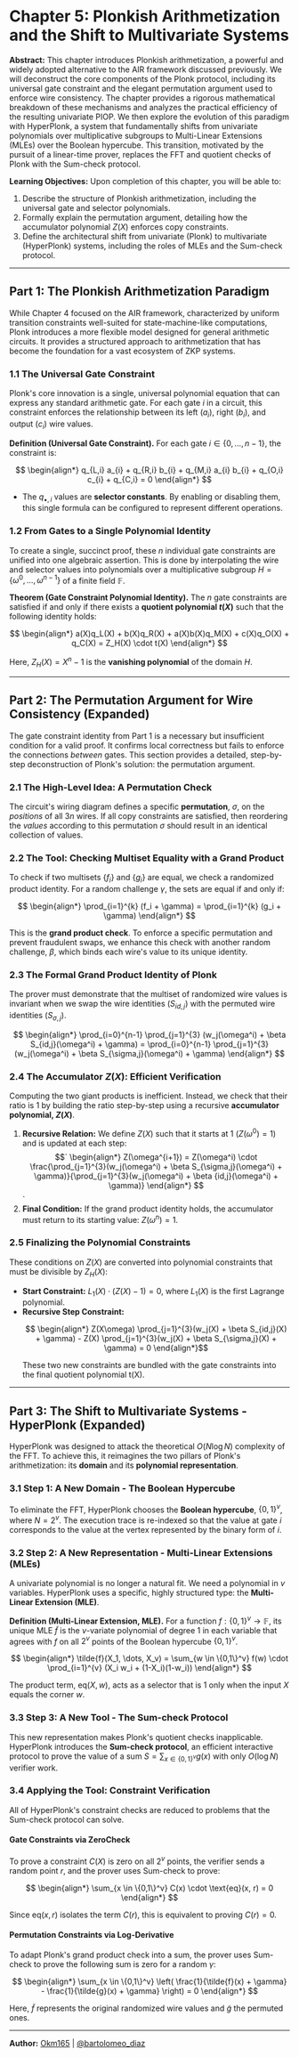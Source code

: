 # **Chapter 5: Plonkish Arithmetization and the Shift to Multivariate Systems**

**Abstract:** This chapter introduces Plonkish arithmetization, a powerful and widely adopted alternative to the AIR framework discussed previously. We will deconstruct the core components of the Plonk protocol, including its universal gate constraint and the elegant permutation argument used to enforce wire consistency. The chapter provides a rigorous mathematical breakdown of these mechanisms and analyzes the practical efficiency of the resulting univariate PIOP. We then explore the evolution of this paradigm with HyperPlonk, a system that fundamentally shifts from univariate polynomials over multiplicative subgroups to Multi-Linear Extensions (MLEs) over the Boolean hypercube. This transition, motivated by the pursuit of a linear-time prover, replaces the FFT and quotient checks of Plonk with the Sum-check protocol.

**Learning Objectives:** Upon completion of this chapter, you will be able to:

1.  Describe the structure of Plonkish arithmetization, including the universal gate and selector polynomials.
2.  Formally explain the permutation argument, detailing how the accumulator polynomial $Z(X)$ enforces copy constraints.
3.  Define the architectural shift from univariate (Plonk) to multivariate (HyperPlonk) systems, including the roles of MLEs and the Sum-check protocol.

---

## **Part 1: The Plonkish Arithmetization Paradigm**

While Chapter 4 focused on the AIR framework, characterized by uniform transition constraints well-suited for state-machine-like computations, Plonk introduces a more flexible model designed for general arithmetic circuits. It provides a structured approach to arithmetization that has become the foundation for a vast ecosystem of ZKP systems.

### **1.1 The Universal Gate Constraint**

Plonk's core innovation is a single, universal polynomial equation that can express any standard arithmetic gate. For each gate $i$ in a circuit, this constraint enforces the relationship between its left ($a_i$), right ($b_i$), and output ($c_i$) wire values.

**Definition (Universal Gate Constraint).** For each gate $i \in \{0, \dots, n-1\}$, the constraint is:

$$
\begin{align*}
q_{L,i} a_{i} + q_{R,i} b_{i} + q_{M,i} a_{i} b_{i} + q_{O,i} c_{i} + q_{C,i} = 0
\end{align*}
$$

- The $q_{\bullet,i}$ values are **selector constants**. By enabling or disabling them, this single formula can be configured to represent different operations.

### **1.2 From Gates to a Single Polynomial Identity**

To create a single, succinct proof, these $n$ individual gate constraints are unified into one algebraic assertion. This is done by interpolating the wire and selector values into polynomials over a multiplicative subgroup $H = \{\omega^{0}, \dots, \omega^{n-1}\}$ of a finite field $\mathbb{F}$.

**Theorem (Gate Constraint Polynomial Identity).** The $n$ gate constraints are satisfied if and only if there exists a **quotient polynomial $t(X)$** such that the following identity holds:

$$
\begin{align*}
a(X)q_L(X) + b(X)q_R(X) + a(X)b(X)q_M(X) + c(X)q_O(X) + q_C(X) = Z_H(X) \cdot t(X)
\end{align*}
$$

Here, $Z_H(X) = X^n - 1$ is the **vanishing polynomial** of the domain $H$.

---

## **Part 2: The Permutation Argument for Wire Consistency (Expanded)**

The gate constraint identity from Part 1 is a necessary but insufficient condition for a valid proof. It confirms local correctness but fails to enforce the connections _between_ gates. This section provides a detailed, step-by-step deconstruction of Plonk's solution: the permutation argument.

### **2.1 The High-Level Idea: A Permutation Check**

The circuit's wiring diagram defines a specific **permutation**, $\sigma$, on the _positions_ of all $3n$ wires. If all copy constraints are satisfied, then reordering the _values_ according to this permutation $\sigma$ should result in an identical collection of values.

### **2.2 The Tool: Checking Multiset Equality with a Grand Product**

To check if two multisets $\{f_i\}$ and $\{g_i\}$ are equal, we check a randomized product identity. For a random challenge $\gamma$, the sets are equal if and only if:

$$
\begin{align*}
\prod_{i=1}^{k} (f_i + \gamma) = \prod_{i=1}^{k} (g_i + \gamma)
\end{align*}
$$

This is the **grand product check**. To enforce a specific permutation and prevent fraudulent swaps, we enhance this check with another random challenge, $\beta$, which binds each wire's value to its unique identity.

### **2.3 The Formal Grand Product Identity of Plonk**

The prover must demonstrate that the multiset of randomized wire values is invariant when we swap the wire identities ($S_{id,j}$) with the permuted wire identities ($S_{\sigma,j}$).

$$
\begin{align*}
\prod_{i=0}^{n-1} \prod_{j=1}^{3} (w_j(\omega^i) + \beta S_{id,j}(\omega^i) + \gamma) = \prod_{i=0}^{n-1} \prod_{j=1}^{3} (w_j(\omega^i) + \beta S_{\sigma,j}(\omega^i) + \gamma)
\end{align*}
$$

### **2.4 The Accumulator $Z(X)$: Efficient Verification**

Computing the two giant products is inefficient. Instead, we check that their ratio is 1 by building the ratio step-by-step using a recursive **accumulator polynomial, $Z(X)$**.

1.  **Recursive Relation:** We define $Z(X)$ such that it starts at 1 ($Z(\omega^0)=1$) and is updated at each step:
    $$`
      \begin{align*}
      Z(\omega^{i+1}) = Z(\omega^i) \cdot \frac{\prod_{j=1}^{3}(w_j(\omega^i) + \beta S_{\sigma,j}(\omega^i) + \gamma)}{\prod_{j=1}^{3}(w_j(\omega^i) + \beta {id,j}(\omega^i) + \gamma)}
      \end{align*}
    $$`
2.  **Final Condition:** If the grand product identity holds, the accumulator must return to its starting value: $Z(\omega^n) = 1$.

### **2.5 Finalizing the Polynomial Constraints**

These conditions on $Z(X)$ are converted into polynomial constraints that must be divisible by $Z_H(X)$:

- **Start Constraint:** $L_1(X) \cdot (Z(X) - 1) = 0$, where $L_1(X)$ is the first Lagrange polynomial.
- **Recursive Step Constraint:**
  ```math
    \begin{align*}
    Z(X\omega) \prod_{j=1}^{3}(w_j(X) + \beta S_{id,j}(X) + \gamma) - Z(X) \prod_{j=1}^{3}(w_j(X) + \beta S_{\sigma,j}(X) + \gamma) = 0
    \end{align*}
  ```
  These two new constraints are bundled with the gate constraints into the final quotient polynomial t(X).

---

## **Part 3: The Shift to Multivariate Systems - HyperPlonk (Expanded)**

HyperPlonk was designed to attack the theoretical $O(N \log N)$ complexity of the FFT. To achieve this, it reimagines the two pillars of Plonk's arithmetization: its **domain** and its **polynomial representation**.

### **3.1 Step 1: A New Domain - The Boolean Hypercube**

To eliminate the FFT, HyperPlonk chooses the **Boolean hypercube**, $\{0,1\}^v$, where $N=2^v$. The execution trace is re-indexed so that the value at gate $i$ corresponds to the value at the vertex represented by the binary form of $i$.

### **3.2 Step 2: A New Representation - Multi-Linear Extensions (MLEs)**

A univariate polynomial is no longer a natural fit. We need a polynomial in $v$ variables. HyperPlonk uses a specific, highly structured type: the **Multi-Linear Extension (MLE)**.

**Definition (Multi-Linear Extension, MLE).** For a function $f: \{0,1\}^v \to \mathbb{F}$, its unique MLE $\tilde{f}$ is the $v$-variate polynomial of degree 1 in each variable that agrees with $f$ on all $2^v$ points of the Boolean hypercube $\{0,1\}^v$.

$$
\begin{align*}
\tilde{f}(X_1, \dots, X_v) = \sum_{w \in \{0,1\}^v} f(w) \cdot \prod_{i=1}^{v} (X_i w_i + (1-X_i)(1-w_i))
\end{align*}
$$

The product term, $\text{eq}(X, w)$, acts as a selector that is 1 only when the input $X$ equals the corner $w$.

### **3.3 Step 3: A New Tool - The Sum-check Protocol**

This new representation makes Plonk's quotient checks inapplicable. HyperPlonk introduces the **Sum-check protocol**, an efficient interactive protocol to prove the value of a sum $S = \sum_{x \in \{0,1\}^v} g(x)$ with only $O(\log N)$ verifier work.

### **3.4 Applying the Tool: Constraint Verification**

All of HyperPlonk's constraint checks are reduced to problems that the Sum-check protocol can solve.

#### **Gate Constraints via ZeroCheck**

To prove a constraint $C(X)$ is zero on all $2^v$ points, the verifier sends a random point $r$, and the prover uses Sum-check to prove:

$$
\begin{align*}
\sum_{x \in \{0,1\}^v} C(x) \cdot \text{eq}(x, r) = 0
\end{align*}
$$

Since $\text{eq}(x, r)$ isolates the term $C(r)$, this is equivalent to proving $C(r)=0$.

#### **Permutation Constraints via Log-Derivative**

To adapt Plonk's grand product check into a sum, the prover uses Sum-check to prove the following sum is zero for a random $\gamma$:

$$
\begin{align*}
\sum_{x \in \{0,1\}^v} \left( \frac{1}{\tilde{f}(x) + \gamma} - \frac{1}{\tilde{g}(x) + \gamma} \right) = 0
\end{align*}
$$

Here, $\tilde{f}$ represents the original randomized wire values and $\tilde{g}$ the permuted ones.

---

**Author:** [Okm165](https://github.com/Okm165) | [@bartolomeo_diaz](https://x.com/bartolomeo_diaz)
